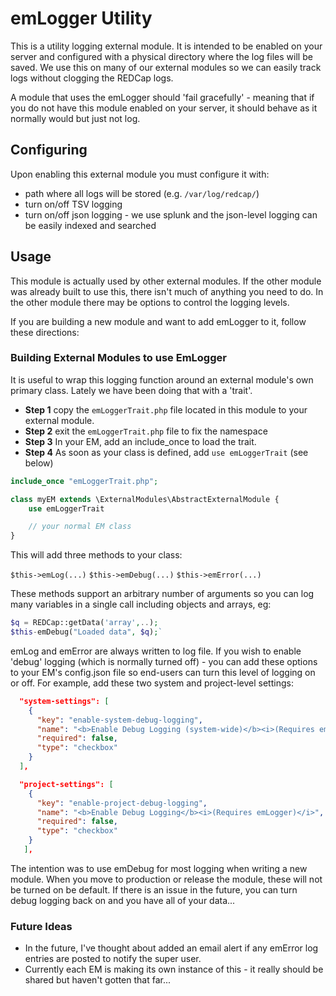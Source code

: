 # emLogger Utility

This is a utility logging external module.  It is intended to be enabled on your server and configured with a physical directory where the log files will be saved.  We use this on many of our external modules so we can easily track logs without clogging the REDCap logs.

A module that uses the emLogger should 'fail gracefully' - meaning that if you do not have this module enabled on your server, it should behave as it normally would but just not log.

## Configuring

Upon enabling this external module you must configure it with:
  * path where all logs will be stored (e.g. `/var/log/redcap/`)
  * turn on/off TSV logging
  * turn on/off json logging - we use splunk and the json-level logging can be easily indexed and searched


## Usage

This module is actually used by other external modules.  If the other module was already built to use this, there isn't much of anything you need to do.  In the other module there may be options to control the logging levels.

If you are building a new module and want to add emLogger to it, follow these directions:

### Building External Modules to use EmLogger

It is useful to wrap this logging function around an external module's own primary class.  Lately we have been doing that with a 'trait'.  
* **Step 1** copy the `emLoggerTrait.php` file located in this module to your external module.
* **Step 2** exit the `emLoggerTrait.php` file to fix the namespace
* **Step 3** In your EM, add an include_once to load the trait.
* **Step 4** As soon as your class is defined, add `use emLoggerTrait` (see below)

```php
include_once "emLoggerTrait.php";

class myEM extends \ExternalModules\AbstractExternalModule {
    use emLoggerTrait

    // your normal EM class    
}
```

This will add three methods to your class:
 
 `$this->emLog(...)`
 `$this->emDebug(...)`
 `$this->emError(...)`


These methods support an arbitrary number of arguments so you can log many variables in a single call including objects and arrays, eg:

```php
$q = REDCap::getData('array',..);
$this-emDebug("Loaded data", $q);`
```


emLog and emError are always written to log file.  If you wish to enable 'debug' logging (which is normally turned off) - you can add these options to your EM's config.json file so end-users can turn this level of logging on or off. For example, add these two system and project-level settings:

```json
  "system-settings": [
    {
      "key": "enable-system-debug-logging",
      "name": "<b>Enable Debug Logging (system-wide)</b><i>(Requires emLogger)</i>",
      "required": false,
      "type": "checkbox"
    }
  ],

  "project-settings": [
    {
      "key": "enable-project-debug-logging",
      "name": "<b>Enable Debug Logging</b><i>(Requires emLogger)</i>",
      "required": false,
      "type": "checkbox"
    }
   ],
```

The intention was to use emDebug for most logging when writing a new module.  When you move to production or release the module, these will not be turned on be default.  If there is an issue in the future, you can turn debug logging back on and you have all of your data...

### Future Ideas

* In the future, I've thought about added an email alert if any emError log entries are posted to notify the super user.  
* Currently each EM is making its own instance of this - it really should be shared but haven't gotten that far...

